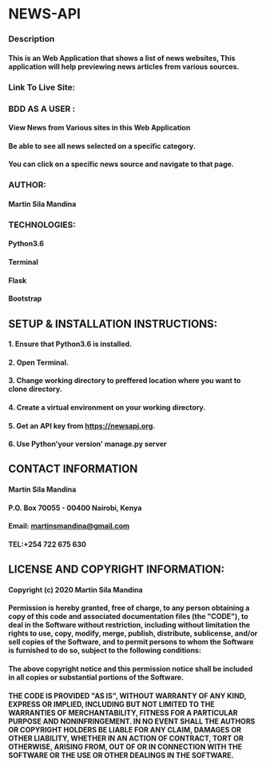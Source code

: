 # NEWS-API
### Description
#### This is an Web Application that shows a list of news websites, This application will help previewing news articles from various sources.
### Link To Live Site:

### BDD AS A USER :
#### View News from Various sites in this Web Application
#### Be able to see all news selected on a specific category.
#### You can click on a specific news source and navigate to that page.
### AUTHOR:
#### Martin Sila Mandina
### TECHNOLOGIES:
#### Python3.6
#### Terminal
#### Flask
#### Bootstrap
## SETUP & INSTALLATION INSTRUCTIONS:
#### 1. Ensure that Python3.6 is installed.
#### 2. Open Terminal.
#### 3. Change working directory to preffered location where you want to clone directory.
#### 4. Create a virtual environment on your working directory.
#### 5. Get an API key from https://newsapi.org.
#### 6. Use Python'your version' manage.py server
## CONTACT INFORMATION
#### Martin Sila Mandina
#### P.O. Box 70055 - 00400 Nairobi, Kenya
#### Email: martinsmandina@gmail.com
#### TEL:+254 722 675 630
## LICENSE AND COPYRIGHT INFORMATION:
#### Copyright (c) 2020 Martin Sila Mandina

#### Permission is hereby granted, free of charge, to any person obtaining a copy of this code and associated documentation files (the "CODE"), to deal in the Software without restriction, including without limitation the rights to use, copy, modify, merge, publish, distribute, sublicense, and/or sell copies of the Software, and to permit persons to whom the Software is furnished to do so, subject to the following conditions:

#### The above copyright notice and this permission notice shall be included in all copies or substantial portions of the Software.

#### THE CODE IS PROVIDED "AS IS", WITHOUT WARRANTY OF ANY KIND, EXPRESS OR IMPLIED, INCLUDING BUT NOT LIMITED TO THE WARRANTIES OF MERCHANTABILITY, FITNESS FOR A PARTICULAR PURPOSE AND NONINFRINGEMENT. IN NO EVENT SHALL THE AUTHORS OR COPYRIGHT HOLDERS BE LIABLE FOR ANY CLAIM, DAMAGES OR OTHER LIABILITY, WHETHER IN AN ACTION OF CONTRACT, TORT OR OTHERWISE, ARISING FROM, OUT OF OR IN CONNECTION WITH THE SOFTWARE OR THE USE OR OTHER DEALINGS IN THE SOFTWARE.